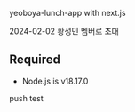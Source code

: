 yeoboya-lunch-app with next.js

2024-02-02 황성민 멤버로 초대

## Required

- Node.js is v18.17.0

push test
